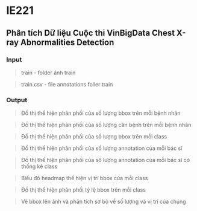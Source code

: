 # IE221
## Phân tích Dữ liệu Cuộc thi VinBigData Chest X-ray Abnormalities Detection

### Input

> train - folder ảnh train

> train.csv - file annotations foller train

### Output

> Đồ thị thể hiện phân phối của số lượng bbox trên mỗi bệnh nhân

> Đồ thị thể hiện phân phối của số lượng căn bệnh trên mỗi bệnh nhân

> Đồ thị thể hiện phân phối của số lượng bbox trên mỗi class

> Đồ thị thể hiện phân phối của số lượng annotation của mỗi bác sĩ

> Đồ thị thể hiện phân phối của số lượng annotation của mỗi bác sĩ có thống kê class

> Biểu đồ headmap thể hiện vị trí bbox của mỗi class

> Đồ thị thể hiện phân phối tỷ lệ bbox trên mỗi class

> Vẽ bbox lên ảnh và phân tích sơ bộ về số lượng và vị trí của chúng
